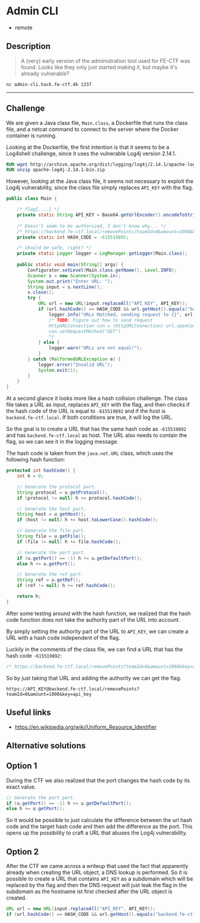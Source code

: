# Admin CLI

* remote

## Description

> A (very) early version of the administration tool used for FE-CTF was found. Looks like they only just started making
> it, but maybe it's already vulnerable?

```shell
nc admin-cli.hack.fe-ctf.dk 1337
```

---

## Challenge

We are given a Java class file, `Main.class`, a Dockerfile that runs the class file, and a netcat command to connect to
the server where the Docker container is running.

Looking at the Dockerfile, the first intention is that it seems to be a Log4shell challenge, since it uses the
vulnerable Log4j version 2.14.1.

```dockerfile
RUN wget http://archive.apache.org/dist/logging/log4j/2.14.1/apache-log4j-2.14.1-bin.zip
RUN unzip apache-log4j-2.14.1-bin.zip
```

However, looking at the Java class file, it seems not necessary to exploit the Log4j vulnerability, since the class file
simply replaces ``API_KEY`` with the flag.

```java
public class Main {

	/* flag{....} */
	private static String API_KEY = Base64.getUrlEncoder().encodeToString(System.getenv("FLAG").getBytes());
	
	/* Doesn't seem to be authorized, I don't know why... */
	/* https://backend.fe-ctf.local/removePoints?teamId=0&amount=1000&key=api_key */
	private static int HASH_CODE = -615519892;

	/* Should be safe, right? */
	private static Logger logger = LogManager.getLogger(Main.class);
	
	public static void main(String[] args) {
		Configurator.setLevel(Main.class.getName(), Level.INFO);
		Scanner s = new Scanner(System.in);
		System.out.print("Enter URL: ");
		String input = s.nextLine();
		s.close();
		try {
			URL url = new URL(input.replaceAll("API_KEY", API_KEY));
			if (url.hashCode() == HASH_CODE && url.getHost().equals("backend.fe-ctf.local")) {
				logger.info("URLs Matched, sending request to {}", url);
				/* TODO: Figure out how to send request
				HttpURLConnection con = (HttpURLConnection) url.openConnection();
				con.setRequestMethod("GET")
				*/
			} else {
				logger.warn("URLs are not equal!");
			}
		} catch (MalformedURLException e) {
			logger.error("Invalid URL");
			System.exit(1);
		}
	}
}
```

At a second glance it looks more like a hash collision challenge. The class file takes a URL as input,
replaces ``API_KEY`` with the flag, and then checks if the hash code of the URL is equal to ``-615519892`` and if the
host is ``backend.fe-ctf.local``. If both conditions are true, it will log the URL.

So the goal is to create a URL that has the same hash code as ``-615519892`` and has ``backend.fe-ctf.local`` as host.
The URL also needs to contain the flag, so we can see it in the logging message.

The hash code is taken from the ``java.net.URL`` class, which uses the following hash function:

```java
protected int hashCode() {
    int h = 0;

    // Generate the protocol part.
    String protocol = u.getProtocol();
    if (protocol != null) h += protocol.hashCode();

    // Generate the host part.
    String host = u.getHost();
    if (host != null) h += host.toLowerCase().hashCode();

    // Generate the file part.
    String file = u.getFile();
    if (file != null) h += file.hashCode();

    // Generate the port part.
    if (u.getPort() == -1) h += u.getDefaultPort();
    else h += u.getPort();

    // Generate the ref part.
    String ref = u.getRef();
    if (ref != null) h += ref.hashCode();

    return h;
}
```

After some testing around with the hash function, we realized that the hash code function does not take the authority
part of the URL into account.

By simply setting the authority part of the URL to ``API_KEY``, we can create a URL with a hash code independent of the
flag.

Luckily in the comments of the class file, we can find a URL that has the hash code ``-615519892``:

```java
/* https://backend.fe-ctf.local/removePoints?teamId=0&amount=1000&key=api_key */
```

So by just taking that URL and adding the authority we can get the flag.

```
https://API_KEY@backend.fe-ctf.local/removePoints?teamId=0&amount=1000&key=api_key
```

## Useful links

* https://en.wikipedia.org/wiki/Uniform_Resource_Identifier

## Alternative solutions

## Option 1

During the CTF we also realized that the port changes the hash code by its exact value.

```java
// Generate the port part.
if (u.getPort() == -1) h += u.getDefaultPort();
else h += u.getPort();
```

So it would be possible to just calculate the difference between the url hash code and the target hash code and then add
the difference as the port. This opens up the possibility to craft a URL that abuses the Log4j vulnerability.

## Option 2

After the CTF we came across a writeup that used the fact that apparently already when creating the URL object, a DNS
lookup is performed. So it is possible to create a URL that contains ``API_KEY`` as a subdomain which will be replaced
by the flag and then the DNS request will just leak the flag in the subdomain as the hostname ist first checked after
the URL object is created.

```java
URL url = new URL(input.replaceAll("API_KEY", API_KEY));
if (url.hashCode() == HASH_CODE && url.getHost().equals("backend.fe-ctf.local")) {
```